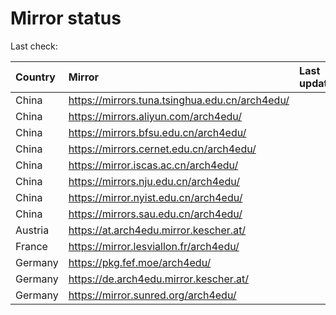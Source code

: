 <script src="./time.js"></script>
# Mirror status
Last check: <script type="text/javascript">localize(1707070938.8218722);</script>

|Country|Mirror|Last update|
|:------|:-----|:----------|
|China|https://mirrors.tuna.tsinghua.edu.cn/arch4edu/|<script type="text/javascript">localize(1707028220);</script>|
|China|https://mirrors.aliyun.com/arch4edu/|<script type="text/javascript">localize(1707028220);</script>|
|China|https://mirrors.bfsu.edu.cn/arch4edu/|<script type="text/javascript">localize(1707028220);</script>|
|China|https://mirrors.cernet.edu.cn/arch4edu/|<script type="text/javascript">localize(1707028220);</script>|
|China|https://mirror.iscas.ac.cn/arch4edu/|<script type="text/javascript">localize(1707028220);</script>|
|China|https://mirrors.nju.edu.cn/arch4edu/|<script type="text/javascript">localize(1706985098);</script>|
|China|https://mirror.nyist.edu.cn/arch4edu/|<script type="text/javascript">localize(1707028220);</script>|
|China|https://mirrors.sau.edu.cn/arch4edu/|<script type="text/javascript">localize(1707028220);</script>|
|Austria|https://at.arch4edu.mirror.kescher.at/|<script type="text/javascript">localize(1707028220);</script>|
|France|https://mirror.lesviallon.fr/arch4edu/|<script type="text/javascript">localize(1707028220);</script>|
|Germany|https://pkg.fef.moe/arch4edu/|<script type="text/javascript">localize(1707028220);</script>|
|Germany|https://de.arch4edu.mirror.kescher.at/|<script type="text/javascript">localize(1707028220);</script>|
|Germany|https://mirror.sunred.org/arch4edu/|<script type="text/javascript">localize(1707028220);</script>|

<script src="./tablefilter/tablefilter.js"></script>
<script src="./table.js"></script>